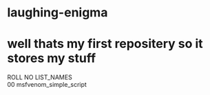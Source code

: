 # laughing-enigma
# well thats my first repositery so it stores my stuff
ROLL NO        LIST_NAMES       
00             msfvenom_simple_script
